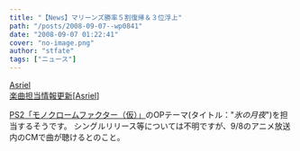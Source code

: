 ```yaml
---
title: "【News】マリーンズ勝率５割復帰＆３位浮上"
path: "/posts/2008-09-07--wp0841"
date: "2008-09-07 01:22:41"
cover: "no-image.png"
author: "stfate"
tags: ["ニュース"]
---
```


<style type="text/css">
<!--
p {white-space: pre-wrap};
-->
</style>

<a class="topics" href="http://www.asriel.jp/m/" target="_blank">Asriel 楽曲担当情報更新</a><span class="junre">[<a href="http://www.asriel.jp/m/" target="_blank">Asriel</a>]</span>
<div class="news"><a href="http://5pb.jp/games/monochro/" target="_blank">PS2「モノクロームファクター（仮）」</a>のOPテーマ(タイトル："<em>氷の月夜</em>")を担当するそうです。
シングルリリース等については不明ですが、9/8のアニメ放送内のCMで曲が聴けるとのこと。</div>
